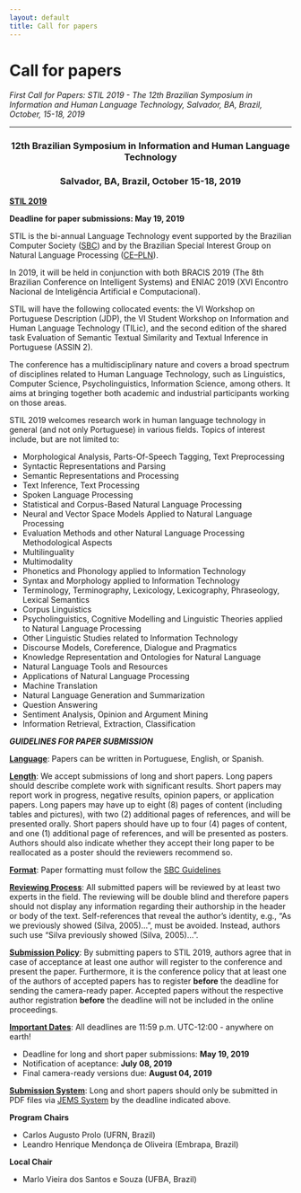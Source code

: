 ```yaml
---
layout: default
title: Call for papers
---
```


# Call for papers

_First Call for Papers: STIL 2019 - The 12th Brazilian Symposium in Information and Human Language Technology, Salvador, BA, Brazil, October, 15-18, 2019_

---

### <center>12th Brazilian Symposium in Information and Human Language Technology</center>
### <center>Salvador, BA, Brazil, October 15-18, 2019</center>

**[STIL 2019](http://comissoes.sbc.org.br/ce-pln/stil19/)**

**Deadline for paper submissions: May 19, 2019**

STIL is the bi-annual Language Technology event supported by the Brazilian Computer Society ([SBC](http://www.sbc.org.br)) and by the Brazilian Special Interest Group on Natural Language Processing ([CE–PLN](http://comissoes.sbc.org.br/ce-pln/)).

In 2019, it will be held in conjunction with both BRACIS 2019 (The 8th Brazilian Conference on Intelligent Systems) and ENIAC 2019 (XVI Encontro Nacional de Inteligência Artificial e Computacional).

STIL will have the following collocated events: the VI Workshop on Portuguese Description (JDP), the VI Student Workshop on Information and Human Language Technology (TILic), and the second edition of the shared task Evaluation of Semantic Textual Similarity and Textual Inference in Portuguese (ASSIN 2).

The conference has a multidisciplinary nature and covers a broad spectrum of disciplines related to Human Language Technology, such as Linguistics, Computer Science, Psycholinguistics, Information Science, among others. It aims at bringing together both academic and industrial participants working on those areas.

STIL 2019 welcomes research work in human language technology in
general (and not only Portuguese) in various fields. Topics of
interest include, but are not limited to:

- Morphological Analysis, Parts-Of-Speech Tagging, Text Preprocessing
- Syntactic Representations and Parsing
- Semantic Representations and Processing
- Text Inference, Text Processing
- Spoken Language Processing
- Statistical and Corpus-Based Natural Language Processing
- Neural and Vector Space Models Applied to Natural Language Processing
- Evaluation Methods and other Natural Language Processing Methodological Aspects
- Multilinguality 
- Multimodality
- Phonetics and Phonology applied to Information Technology
- Syntax and Morphology applied to Information Technology
- Terminology, Terminography, Lexicology, Lexicography, Phraseology, Lexical Semantics
- Corpus Linguistics
- Psycholinguistics, Cognitive Modelling and Linguistic Theories applied to Natural Language Processing
- Other Linguistic Studies related to Information Technology
- Discourse Models, Coreference, Dialogue and Pragmatics
- Knowledge Representation and Ontologies for Natural Language
- Natural Language Tools and Resources
- Applications of Natural Language Processing
- Machine Translation
- Natural Language Generation and Summarization
- Question Answering
- Sentiment Analysis, Opinion and Argument Mining
- Information Retrieval, Extraction, Classification

_**GUIDELINES FOR PAPER SUBMISSION**_

<b><u>Language</u></b>: Papers can be written in Portuguese, English, or Spanish.

<b><u>Length</u></b>: We accept submissions of long and short papers. Long papers should describe complete work with significant results. Short papers may report work in progress, negative results, opinion papers, or application papers. Long papers may have up to eight (8) pages of content (including tables and pictures), with two (2) additional pages of references, and will be presented orally. Short papers should have up to four (4) pages of content, and one (1) additional page of references, and will be presented as posters. Authors should also indicate whether they accept their long paper to be reallocated as a poster should the reviewers recommend so.

<b><u>Format</u></b>: Paper formatting must follow the [SBC Guidelines](http://bit.ly/2jFbJTa)

<b><u>Reviewing Process</u></b>: All submitted papers will be reviewed by at least two experts in the field. The reviewing will be double blind and therefore papers should not display any information regarding their authorship in the header or body of the text. Self-references that reveal the author’s identity, e.g., “As we previously showed (Silva, 2005)…”, must be avoided. Instead, authors such use “Silva previously showed (Silva, 2005)…”.

<b><u>Submission Policy</u></b>: By submitting papers to STIL 2019, authors agree that in case of acceptance at least one author will register to the conference and present the paper. Furthermore, it is the conference policy that at least one of the authors of accepted papers has to register **before** the deadline for sending the camera-ready paper. Accepted papers without the respective author registration **before** the deadline will not be included in the online proceedings.

<b><u>Important Dates</u></b>: All deadlines are 11:59 p.m. UTC-12:00 - anywhere on earth!
 
- Deadline for long and short paper submissions: **May 19, 2019**
- Notification of aceptance: **July 08, 2019**
- Final camera-ready versions due: **August 04, 2019**

<b><u>Submission System</u></b>: Long and short papers should only be submitted in PDF files via [JEMS System](https://submissoes.sbc.org.br/home.cgi?c=3310) by the deadline indicated above.

**Program Chairs**

- Carlos Augusto Prolo (UFRN, Brazil)
- Leandro Henrique Mendonça de Oliveira (Embrapa, Brazil)
 
**Local Chair**
 
- Marlo Vieira dos Santos e Souza (UFBA, Brazil)

